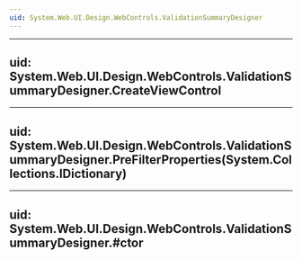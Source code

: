```yaml
---
uid: System.Web.UI.Design.WebControls.ValidationSummaryDesigner
---
```


---
uid: System.Web.UI.Design.WebControls.ValidationSummaryDesigner.CreateViewControl
---

---
uid: System.Web.UI.Design.WebControls.ValidationSummaryDesigner.PreFilterProperties(System.Collections.IDictionary)
---

---
uid: System.Web.UI.Design.WebControls.ValidationSummaryDesigner.#ctor
---
